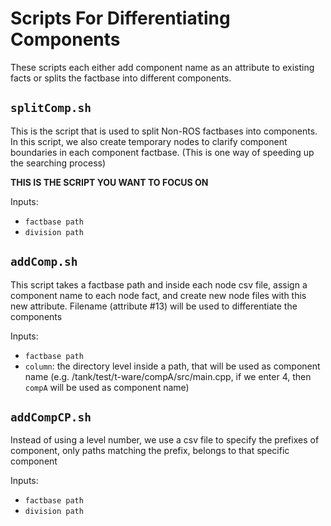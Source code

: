 # Scripts For Differentiating Components

These scripts each either add component name as an attribute to existing facts or splits the factbase into different components.

## `splitComp.sh`

This is the script that is used to split Non-ROS factbases into components. In this script, we also create temporary nodes to clarify component boundaries in each component factbase. (This is one way of speeding up the searching process)

<b>THIS IS THE SCRIPT YOU WANT TO FOCUS ON</b>

Inputs:
- `factbase path`
- `division path`

## `addComp.sh`

This script takes a factbase path and inside each node csv file, assign a component name to each node fact, and create new node files with this new attribute. Filename (attribute #13) will be used to differentiate the components

Inputs:
- `factbase path`
- `column`: the directory level inside a path, that will be used as component name (e.g. /tank/test/t-ware/compA/src/main.cpp, if we enter 4, then `compA` will be used as component name)

## `addCompCP.sh`
Instead of using a level number, we use a csv file to specify the prefixes of component, only paths matching the prefix, belongs to that specific component

Inputs:
- `factbase path`
- `division path`

